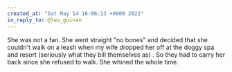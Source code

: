 ```yaml
---
created_at: "Sat May 14 16:06:13 +0000 2022"
in_reply_to: @leo_guinan
---
```


She was not a fan. She went straight "no bones" and decided that she couldn't walk on a leash when my wife dropped her off at the doggy spa and resort (seriously what they bill themselves as) . So they had to carry her back since she refused to walk. She whined the whole time.